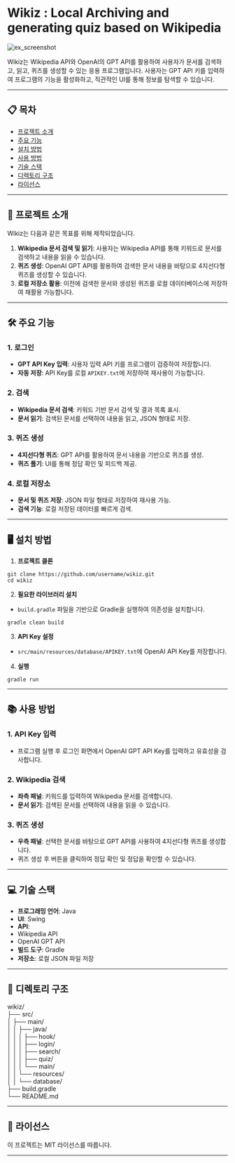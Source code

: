 # Wikiz : Local Archiving and generating quiz based on Wikipedia

![ex_screenshot](https://github.com/kommiter/wikiz/demo0.png)

Wikiz는 Wikipedia API와 OpenAI의 GPT API를 활용하여 사용자가 문서를 검색하고, 읽고, 퀴즈를 생성할 수 있는 응용 프로그램입니다. 사용자는 GPT API 키를 입력하여 프로그램의 기능을 활성화하고, 직관적인 UI를 통해 정보를 탐색할 수 있습니다.

---

## 📋 목차

- [프로젝트 소개](#프로젝트-소개)
- [주요 기능](#주요-기능)
- [설치 방법](#설치-방법)
- [사용 방법](#사용-방법)
- [기술 스택](#기술-스택)
- [디렉토리 구조](#디렉토리-구조)
- [라이선스](#라이선스)

---

## 🌟 프로젝트 소개

Wikiz는 다음과 같은 목표를 위해 제작되었습니다.
1. **Wikipedia 문서 검색 및 읽기**: 사용자는 Wikipedia API를 통해 키워드로 문서를 검색하고 내용을 읽을 수 있습니다.
2. **퀴즈 생성**: OpenAI GPT API를 활용하여 검색한 문서 내용을 바탕으로 4지선다형 퀴즈를 생성할 수 있습니다.
3. **로컬 저장소 활용**: 이전에 검색한 문서와 생성된 퀴즈를 로컬 데이터베이스에 저장하여 재활용 가능합니다.

---

## 🛠️ 주요 기능

### 1. 로그인
- **GPT API Key 입력**: 사용자 입력 API 키를 프로그램이 검증하여 저장합니다.
- **자동 저장**: API Key를 로컬 `APIKEY.txt`에 저장하여 재사용이 가능합니다.

### 2. 검색
- **Wikipedia 문서 검색**: 키워드 기반 문서 검색 및 결과 목록 표시.
- **문서 읽기**: 검색된 문서를 선택하여 내용을 읽고, JSON 형태로 저장.

### 3. 퀴즈 생성
- **4지선다형 퀴즈**: GPT API를 활용하여 문서 내용을 기반으로 퀴즈를 생성.
- **퀴즈 풀기**: UI를 통해 정답 확인 및 피드백 제공.

### 4. 로컬 저장소
- **문서 및 퀴즈 저장**: JSON 파일 형태로 저장하여 재사용 가능.
- **검색 기능**: 로컬 저장된 데이터를 빠르게 검색.

---

## 🖥️ 설치 방법

1. **프로젝트 클론**
```
git clone https://github.com/username/wikiz.git
cd wikiz
```

2. **필요한 라이브러리 설치**
- `build.gradle` 파일을 기반으로 Gradle을 실행하여 의존성을 설치합니다.
```
gradle clean build
```

3. **API Key 설정**
- `src/main/resources/database/APIKEY.txt`에 OpenAI API Key를 저장합니다.

4. **실행**
```
gradle run
```

---

## 📚 사용 방법

### 1. API Key 입력
- 프로그램 실행 후 로그인 화면에서 OpenAI GPT API Key를 입력하고 유효성을 검사합니다.

### 2. Wikipedia 검색
- **좌측 패널**: 키워드를 입력하여 Wikipedia 문서를 검색합니다.
- **문서 읽기**: 검색된 문서를 선택하여 내용을 읽을 수 있습니다.

### 3. 퀴즈 생성
- **우측 패널**: 선택한 문서를 바탕으로 GPT API를 사용하여 4지선다형 퀴즈를 생성합니다.
- 퀴즈 생성 후 버튼을 클릭하여 정답 확인 및 정답을 확인할 수 있습니다.

---

## 💻 기술 스택

- **프로그래밍 언어**: Java
- **UI**: Swing
- **API**:
- Wikipedia API
- OpenAI GPT API
- **빌드 도구**: Gradle
- **저장소**: 로컬 JSON 파일 저장

---

## 📂 디렉토리 구조
wikiz/ <br />
├── src/ <br />
│   ├── main/ <br />
│   │   ├── java/ <br />
│   │   │   ├── hook/ <br />
│   │   │   ├── login/ <br />
│   │   │   ├── search/ <br />
│   │   │   ├── quiz/ <br />
│   │   │   └── main/ <br />
│   │   └── resources/ <br />
│   │       └── database/ <br />
├── build.gradle <br />
└── README.md <br />

---

## 📜 라이선스

이 프로젝트는 MIT 라이선스를 따릅니다.

---

